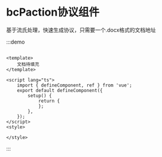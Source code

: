 # bcPaction协议组件

<div>基于流氏处理，快速生成协议，只需要一个.docx格式的文档地址</div>

:::demo

```vue

<template>
	文档待填充
</template>

<script lang="ts">
	import { defineComponent, ref } from 'vue';
	export default defineComponent({
		setup() {
			return {
			};
		},
	});
</script>
<style>

</style>

```

:::



